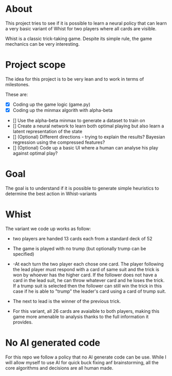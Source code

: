 # About

This project tries to see if it is possible to learn a neural policy that can learn 
a very basic variant of Whist for two players where all cards are visible.

Whist is a classic trick-taking game. Despite its simple rule, the game mechanics can be very interesting.


# Project scope

The idea for this project is to be very lean and to work in terms of milestones.

These are:

- [x] Coding up the game logic (game.py)
- [x] Coding up the minmax algorith with alpha-beta
- [] Use the alpha-beta minmax to generate a dataset to train on
- [] Create a neural network to learn both optimal playing but also learn a latent representation of the state
- [] (Optional) Different directions - trying to explain the results? Bayesian regression using the compressed features?
- [] (Optional) Code up a basic UI where a human can analyse his play against optimal play?



# Goal

The goal is to understand if it is possible to generate simple heuristics to determine the best action in Whist-variants


# Whist

The variant we code up works as follow:

- two players are handed 13 cards each from a standard deck of 52
- The game is played with no trump (but optionally trump can be specified)

- -At each turn the two player each chose one card. The player following the lead player must respond with a card of same suit and the trick is won by whoever has the higher card.
If the follower does not have a card in the lead suit, he can throw whatever card and he loses the trick. If a trump suit is selected then the follower can still win the trick in this case if he is able to "trump" the leader's card using a card of trump suit.

- The next to lead is the winner of the previous trick.

- For this variant, all 26 cards are avaialble to both players, making this game more amenable to analysis thanks to the full information it provides.


# No AI generated code

For this repo we follow a policy that no AI generate code can be use.
While I will allow myself to use AI for quick buck fixing anf brainstorming, all the core algorithms and decisions are all human made.